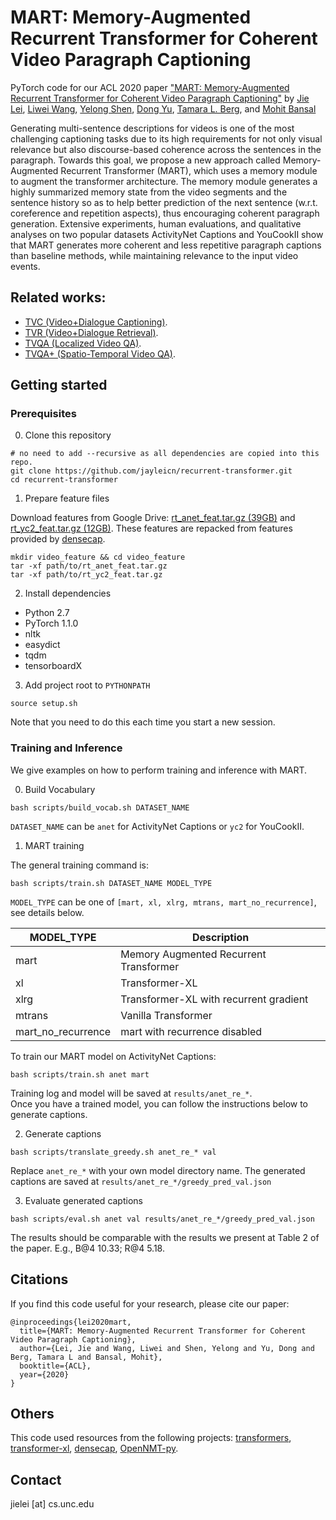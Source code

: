 MART: Memory-Augmented Recurrent Transformer for Coherent Video Paragraph Captioning
=====
PyTorch code for our ACL 2020 paper ["MART: Memory-Augmented Recurrent Transformer for Coherent Video Paragraph Captioning"](https://arxiv.org/abs/2005.05402)
by [Jie Lei](http://www.cs.unc.edu/~jielei/), [Liwei Wang](http://www.deepcv.net/),
[Yelong Shen](https://scholar.google.com/citations?user=S6OFEFEAAAAJ&hl=en), 
[Dong Yu](https://sites.google.com/site/dongyu888/),
[Tamara L. Berg](http://tamaraberg.com/), and [Mohit Bansal](http://www.cs.unc.edu/~mbansal/)

Generating multi-sentence descriptions for videos is one of the most challenging captioning tasks 
due to its high requirements for not only visual relevance but also discourse-based coherence 
across the sentences in the paragraph. Towards this goal, we propose a new approach called 
Memory-Augmented Recurrent Transformer (MART), which uses a memory module to augment 
the transformer architecture. The memory module generates a highly summarized memory state 
from the video segments and the sentence history so as to help better prediction of the 
next sentence (w.r.t. coreference and repetition aspects), thus encouraging coherent 
paragraph generation. Extensive experiments, human evaluations, 
and qualitative analyses on two popular datasets ActivityNet Captions and YouCookII 
show that MART generates more coherent and less repetitive paragraph captions than baseline methods, 
while maintaining relevance to the input video events.



## Related works:
- [TVC (Video+Dialogue Captioning)](https://github.com/jayleicn/TVCaption). 
- [TVR (Video+Dialogue Retrieval)](https://github.com/jayleicn/TVRetrieval). 
- [TVQA (Localized Video QA)](https://github.com/jayleicn/TVQA). 
- [TVQA+ (Spatio-Temporal Video QA)](https://github.com/jayleicn/TVQAplus).

## Getting started
### Prerequisites
0. Clone this repository
```
# no need to add --recursive as all dependencies are copied into this repo.
git clone https://github.com/jayleicn/recurrent-transformer.git
cd recurrent-transformer
```

1. Prepare feature files

Download features from Google Drive: [rt_anet_feat.tar.gz (39GB)](https://drive.google.com/file/d/1mbTmMOFWcO30PIcuSpYiZ1rqoy5ltE3A/view?usp=sharing) 
and [rt_yc2_feat.tar.gz (12GB)](https://drive.google.com/file/d/1mj76DwNexFCYovUt8BREeHccQn_z_By9/view?usp=sharing).
These features are repacked from features provided by [densecap](https://github.com/salesforce/densecap#annotation-and-feature). 
```
mkdir video_feature && cd video_feature
tar -xf path/to/rt_anet_feat.tar.gz 
tar -xf path/to/rt_yc2_feat.tar.gz 
```

2. Install dependencies
- Python 2.7
- PyTorch 1.1.0
- nltk
- easydict
- tqdm
- tensorboardX

3. Add project root to `PYTHONPATH`
```
source setup.sh
```
Note that you need to do this each time you start a new session.


### Training and Inference
We give examples on how to perform training and inference with MART.

0. Build Vocabulary
```
bash scripts/build_vocab.sh DATASET_NAME
```
`DATASET_NAME` can be `anet` for ActivityNet Captions or `yc2` for YouCookII.


1. MART training

The general training command is:
```
bash scripts/train.sh DATASET_NAME MODEL_TYPE
```
`MODEL_TYPE` can be one of `[mart, xl, xlrg, mtrans, mart_no_recurrence]`, see details below.

| MODEL_TYPE         | Description                            |
|--------------------|----------------------------------------|
| mart               | Memory Augmented Recurrent Transformer |
| xl                 | Transformer-XL                         |
| xlrg               | Transformer-XL with recurrent gradient |
| mtrans             | Vanilla Transformer                    |
| mart_no_recurrence | mart with recurrence disabled          |


To train our MART model on ActivityNet Captions:
```
bash scripts/train.sh anet mart
```
Training log and model will be saved at `results/anet_re_*`.  
Once you have a trained model, you can follow the instructions below to generate captions. 


2. Generate captions 
```
bash scripts/translate_greedy.sh anet_re_* val
```
Replace `anet_re_*` with your own model directory name. 
The generated captions are saved at `results/anet_re_*/greedy_pred_val.json`


3. Evaluate generated captions
```
bash scripts/eval.sh anet val results/anet_re_*/greedy_pred_val.json
```
The results should be comparable with the results we present at Table 2 of the paper. 
E.g., B@4 10.33; R@4 5.18.

## Citations
If you find this code useful for your research, please cite our paper:
```
@inproceedings{lei2020mart,
  title={MART: Memory-Augmented Recurrent Transformer for Coherent Video Paragraph Captioning},
  author={Lei, Jie and Wang, Liwei and Shen, Yelong and Yu, Dong and Berg, Tamara L and Bansal, Mohit},
  booktitle={ACL},
  year={2020}
}
```

## Others
This code used resources from the following projects: 
[transformers](https://github.com/huggingface/transformers), 
[transformer-xl](https://github.com/kimiyoung/transformer-xl), 
[densecap](https://github.com/salesforce/densecap),
[OpenNMT-py](https://github.com/OpenNMT/OpenNMT-py).

## Contact
jielei [at] cs.unc.edu
